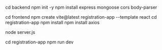 cd backend
npm init -y
npm install express mongoose cors body-parser

cd frontend
npm create vite@latest registration-app --template react
cd registration-app
npm install
npm install axios


node server.js


cd registration-app
npm run dev
